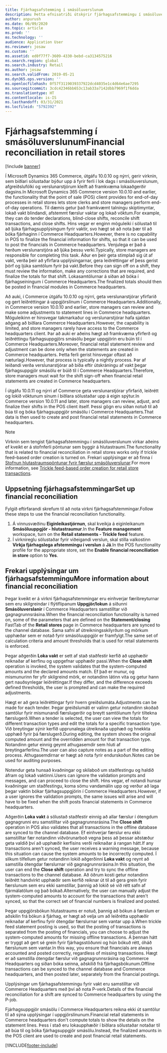 ```yaml
---
title: Fjárhagsafstemming í smásöluverslunum
description: Þetta efnisatriði útskýrir fjárhagsafstemmingu í smásöluverslunum fyrir sölustaði fyrir Microsoft Dynamics 365 Commerce.
author: anpurush
ms.date: 06/09/2020
ms.topic: article
ms.prod: ''
ms.technology: ''
audience: Application User
ms.reviewer: josaw
ms.custom: ''
ms.assetid: ed0f77f7-3609-4330-bebd-ca3134575216
ms.search.region: global
ms.search.industry: Retail
ms.author: josaw
ms.search.validFrom: 2019-05-21
ms.dyn365.ops.version: ''
ms.openlocfilehash: 0f57f3119039337922dcd4035e1c4d64e6ae7295
ms.sourcegitcommit: 3cdc42346bb653c13ab33a7142dbb7969f1f6dda
ms.translationtype: HT
ms.contentlocale: is-IS
ms.lasthandoff: 03/31/2021
ms.locfileid: "5792392"
---
```

# <a name="financial-reconciliation-in-retail-stores"></a><span data-ttu-id="02b79-103">Fjárhagsafstemming í smásöluverslunum</span><span class="sxs-lookup"><span data-stu-id="02b79-103">Financial reconciliation in retail stores</span></span>

[!include [banner](includes/banner.md)]

<span data-ttu-id="02b79-104">Í Microsoft Dynamics 365 Commerce, útgáfu 10.0.10 og nýrri, gerir virknin, sem biðlari sölustaðar býður upp á fyrir ferli í lok dags í smásöluverslunum, afgreiðslufólki og verslunarstjórum kleift að framkvæma lokaaðgerðir dagsins.</span><span class="sxs-lookup"><span data-stu-id="02b79-104">In Microsoft Dynamics 365 Commerce version 10.0.10 and earlier, the functionality that the point of sale (POS) client provides for end-of-day processes in retail stores lets store clerks and store managers perform end-of-day operations.</span></span> <span data-ttu-id="02b79-105">Til dæmis getur það framkvæmt talningu skiptimyntar, lokað vakt blindandi, afstemmt færslur vaktar og lokað vöktum.</span><span class="sxs-lookup"><span data-stu-id="02b79-105">For example, they can do tender declarations, blind-close shifts, reconcile shift transactions, and close shifts.</span></span> <span data-ttu-id="02b79-106">Hins vegar er enginn möguleiki í sölustað til að ljúka fjárhagsupplýsingum fyrir vaktir, svo hægt sé að nota þær til að bóka fjárhaginn í Commerce Headquarters.</span><span class="sxs-lookup"><span data-stu-id="02b79-106">However, there is no capability in POS to finalize the financial information for shifts, so that it can be used to post the financials in Commerce headquarters.</span></span> <span data-ttu-id="02b79-107">Venjulega er það á herðum verslunarstjóra að ljúka þessu verki.</span><span class="sxs-lookup"><span data-stu-id="02b79-107">Typically, store managers are responsible for completing this task.</span></span> <span data-ttu-id="02b79-108">Áður en þeir geta stimplað sig út af vakt, verða þeir að yfirfara upplýsingarnar, gera leiðréttingar ef þess gerist þörf og ljúka samtölum fyrir þá vakt.</span><span class="sxs-lookup"><span data-stu-id="02b79-108">Before they can sign off on a shift, they must review the information, make any corrections that are required, and finalize the totals for that shift.</span></span> <span data-ttu-id="02b79-109">Lokasamtölurnar á síðan að bóka í fjárhagseiningum í Commerce Headquarters.</span><span class="sxs-lookup"><span data-stu-id="02b79-109">The finalized totals should then be posted in financial modules in Commerce headquarters.</span></span>

<span data-ttu-id="02b79-110">Að auki, í Commerce útgáfu 10.0.10 og nýrri, geta verslunarstjórar yfirfarið og gert leiðréttingar á uppgjörslínum í Commerce Headquarters.</span><span class="sxs-lookup"><span data-stu-id="02b79-110">Additionally, in Commerce version 10.0.10 and earlier, store managers can review and make some adjustments to statement lines in Commerce headquarters.</span></span> <span data-ttu-id="02b79-111">Möguleikinn er hinsvegar takmarkaður og verslunarstjórar hafa sjaldan aðgang að biðlara Commerce Headquarters.</span><span class="sxs-lookup"><span data-stu-id="02b79-111">However, the capability is limited, and store managers rarely have access to the Commerce headquarters client.</span></span> <span data-ttu-id="02b79-112">Þar að auki er aðeins hægt að framkvæma yfirferð og leiðréttingu fjárhagsuppgjörs smásölu þegar uppgjörin eru búin til í Commerce Headquarters.</span><span class="sxs-lookup"><span data-stu-id="02b79-112">Moreover, financial retail statement review and adjustment can be done only when the statements are created in Commerce headquarters.</span></span> <span data-ttu-id="02b79-113">Þetta ferli gerist hinsvegar oftast að næturlagi.</span><span class="sxs-lookup"><span data-stu-id="02b79-113">However, that process is typically a nightly process.</span></span> <span data-ttu-id="02b79-114">Þar af leiðandi verða verslunarstjórar að bíða eftir útskráningu af vakt þegar fjárhagsuppgjör smásölu er búið til í Commerce Headquarters.</span><span class="sxs-lookup"><span data-stu-id="02b79-114">Therefore, store managers must wait for the shift sign-off when financial retail statements are created in Commerce headquarters.</span></span>

<span data-ttu-id="02b79-115">Í útgáfu 10.0.11 og nýrri af Commerce geta verslunarstjórar yfirfarið, leiðrétt og lokið vöktunum sínum í biðlara sölustaðar upp á eigin spýtur.</span><span class="sxs-lookup"><span data-stu-id="02b79-115">In Commerce version 10.0.11 and later, store managers can review, adjust, and finalize their shifts in the POS client itself.</span></span> <span data-ttu-id="02b79-116">Þessi gögn eru síðan notuð til að búa til og bóka fjárhagsuppgjör smásölu í Commerce Headquarters.</span><span class="sxs-lookup"><span data-stu-id="02b79-116">That data is then used to create and post financial retail statements in Commerce headquarters.</span></span>

> [!NOTE]
> <span data-ttu-id="02b79-117">Virknin sem tengist fjárhagsafstemmingu í smásöluverslunum virkar aðeins ef kveikt er á stofnferli pöntunar sem byggir á hlutastraumi.</span><span class="sxs-lookup"><span data-stu-id="02b79-117">The functionality that is related to financial reconciliation in retail stores works only if trickle feed–based order creation is turned on.</span></span> <span data-ttu-id="02b79-118">Frekari upplýsingar er að finna í [Stofnun hlutastraumspöntunar fyrir færslur smásöluverslunar](trickle-feed.md).</span><span class="sxs-lookup"><span data-stu-id="02b79-118">For more information, see [Trickle feed-based order creation for retail store transactions](trickle-feed.md).</span></span>

## <a name="set-up-financial-reconciliation"></a><span data-ttu-id="02b79-119">Uppsetning fjárhagsafstemmingar</span><span class="sxs-lookup"><span data-stu-id="02b79-119">Set up financial reconciliation</span></span>

<span data-ttu-id="02b79-120">Fylgið eftirfarandi skrefum til að nota virkni fjárhagsafstemmingar.</span><span class="sxs-lookup"><span data-stu-id="02b79-120">Follow these steps to use the financial reconciliation functionality.</span></span>

1. <span data-ttu-id="02b79-121">Á vinnusvæðinu **Eiginleikastjórnun**, skal kveikja á eiginleikanum **Smásöluuppgjör - hlutastraumur**.</span><span class="sxs-lookup"><span data-stu-id="02b79-121">In the **Feature management** workspace, turn on the **Retail statements - Trickle feed** feature.</span></span>
1. <span data-ttu-id="02b79-122">Í virknireglu sölustaðar fyrir viðeigandi verslun, skal stilla valkostinn **Virkja fjárhagslega afstemmingu í verslun** á **Já**.</span><span class="sxs-lookup"><span data-stu-id="02b79-122">In the POS functionality profile for the appropriate store, set the **Enable financial reconciliation in store** option to **Yes**.</span></span>

## <a name="more-information-about-financial-reconciliation"></a><span data-ttu-id="02b79-123">Frekari upplýsingar um fjárhagsafstemmingu</span><span class="sxs-lookup"><span data-stu-id="02b79-123">More information about financial reconciliation</span></span>

<span data-ttu-id="02b79-124">Þegar kveikt er á virkni fjárhagsafstemmingar eru einhverjar færibreyturnar sem eru skilgreindar í flýtiflipanum **Uppgjör/lokun** á síðunni **Smásöluverslanir** í Commerce Headquarters samstilltar við gagnagrunnsrásina.</span><span class="sxs-lookup"><span data-stu-id="02b79-124">When the financial reconciliation functionality is turned on, some of the parameters that are defined on the **Statement/closing** FastTab of the **Retail stores** page in Commerce headquarters are synced to the channel database.</span></span> <span data-ttu-id="02b79-125">Sama safni af útreikningsskilyrðum og mörkum upphæðar sem er notað fyrir smásöluuppgjör er framfylgt.</span><span class="sxs-lookup"><span data-stu-id="02b79-125">The same set of calculation criteria and amount thresholds that is used for retail statements is enforced.</span></span>

<span data-ttu-id="02b79-126">Þegar aðgerðin **Loka vakt** er sett af stað staðfestir kerfið að upphæðir reiknaðar af kerfinu og uppgefnar upphæðir passi.</span><span class="sxs-lookup"><span data-stu-id="02b79-126">When the **Close shift** operation is invoked, the system validates that the system-computed amounts and the declared amounts match.</span></span> <span data-ttu-id="02b79-127">Ef það er munur, og mismunurinn fer yfir skilgreind mörk, er notandinn látinn vita og getur hann gert nauðsynlegar leiðréttingar.</span><span class="sxs-lookup"><span data-stu-id="02b79-127">If they differ, and the difference exceeds defined thresholds, the user is prompted and can make the required adjustments.</span></span>

<span data-ttu-id="02b79-128">Hægt er að gera leiðréttingar fyrir hvern greiðslumáta.</span><span class="sxs-lookup"><span data-stu-id="02b79-128">Adjustments can be made for each tender.</span></span> <span data-ttu-id="02b79-129">Þegar greiðslumáti er valinn getur notandinn skoðað samtölur fyrir mismunandi færslugerðir og breytt samtölunum fyrir tiltekna færslugerð.</span><span class="sxs-lookup"><span data-stu-id="02b79-129">When a tender is selected, the user can view the totals for different transaction types and edit the totals for a specific transaction type.</span></span> <span data-ttu-id="02b79-130">Við breytingar sýnir kerfið upprunalega útreiknaða upphæð og hnekkta upphæð fyrir þá færslugerð.</span><span class="sxs-lookup"><span data-stu-id="02b79-130">During editing, the system shows the original computed amount and the overridden amount for that transaction type.</span></span> <span data-ttu-id="02b79-131">Notandinn getur einnig geymt athugasemdir sem hluti af breytingarferlinu.</span><span class="sxs-lookup"><span data-stu-id="02b79-131">The user can also capture notes as a part of the editing process.</span></span> <span data-ttu-id="02b79-132">Athugasemdirnar er hægt að nota fyrir endurskoðun.</span><span class="sxs-lookup"><span data-stu-id="02b79-132">Notes can be used for auditing purposes.</span></span>

<span data-ttu-id="02b79-133">Notendur geta hunsað kvaðningar og skilaboð um staðfestingu og haldið áfram og lokað vaktinni.</span><span class="sxs-lookup"><span data-stu-id="02b79-133">Users can ignore the validation prompts and messages, and can proceed to close the shift.</span></span> <span data-ttu-id="02b79-134">Hins vegar, ef notandi hunsar kvaðningar um staðfestingu, koma sömu vandamálin upp og verður að laga þegar vaktin bókar fjárhagsuppgjörin í Commerce Headquarters.</span><span class="sxs-lookup"><span data-stu-id="02b79-134">However, if a user ignores the validation prompts, the same issues will arise and will have to be fixed when the shift posts financial statements in Commerce headquarters.</span></span>

<span data-ttu-id="02b79-135">Aðgerðin **Loka vakt** á sölustað staðfestir einnig að allar færslur í ótengdum gagnagrunni eru samstilltar við gagnagrunnsrásina.</span><span class="sxs-lookup"><span data-stu-id="02b79-135">The **Close shift** operation in POS also validates that all transactions in the offline database are synced to the channel database.</span></span> <span data-ttu-id="02b79-136">Ef einhverjar færslur eru ekki samstilltar fær notandinn viðvörunarboð vegna þess að þessar aðstæður geta valdið því að upphæðir kerfisins verði reiknaðar á rangan hátt.</span><span class="sxs-lookup"><span data-stu-id="02b79-136">If any transactions aren't synced, the user receives a warning message, because this situation can cause the system amounts to be incorrectly computed.</span></span> <span data-ttu-id="02b79-137">Í slíkum tilfellum getur notandinn lokið aðgerðinni **Loka vakt** og reynt að samstilla ótengdar færslurnar við gagnagrunnsrásina.</span><span class="sxs-lookup"><span data-stu-id="02b79-137">In this situation, the user can end the **Close shift** operation and try to sync the offline transactions to the channel database.</span></span> <span data-ttu-id="02b79-138">Að öðrum kosti getur notandinn leiðrétt handvirkt upphæðir sem kerfið reiknar út til að gera grein fyrir færslunum sem eru ekki samstillar, þannig að lokið sé við rétt safn af fjármálatölum og það bókað.</span><span class="sxs-lookup"><span data-stu-id="02b79-138">Alternatively, the user can manually adjust the system-computed amounts to account for the transactions that aren't synced, so that the correct set of financial numbers is finalized and posted.</span></span> 

<span data-ttu-id="02b79-139">Þegar uppgjörsbókun hlutastraums er notuð, þannig að bókun á færslum er aðskilin frá bókun á fjárhag, er hægt að velja um að leiðrétta upphæðir reiknaðar af kerfinu fyrir ótengdar færslurnar sem vantar upp á.</span><span class="sxs-lookup"><span data-stu-id="02b79-139">When trickle feed statement posting is used, so that the posting of transactions is separated from the posting of financials, you can choose to adjust the system-computed amounts for missing offline transactions.</span></span> <span data-ttu-id="02b79-140">Á þennan hátt er tryggt að gert sé grein fyrir fjárhagsstöðunni og hún bókuð rétt, óháð færslunum sem vantar.</span><span class="sxs-lookup"><span data-stu-id="02b79-140">In this way, you ensure that financials are always accounted and posted correctly, regardless of missing transactions.</span></span> <span data-ttu-id="02b79-141">Hægt er að samstilla ótengdar færslur við gagnagrunnsrásina og Commerce Headquarters og síðan bóka seinna, aðskilið frá fjárhagsbókunum.</span><span class="sxs-lookup"><span data-stu-id="02b79-141">Offline transactions can be synced to the channel database and Commerce headquarters, and then posted later, separately from the financial postings.</span></span>

<span data-ttu-id="02b79-142">Upplýsingar um fjárhagsafstemmingu fyrir vakt eru samstilltar við Commerce Headquarters með því að nota P-verk.</span><span class="sxs-lookup"><span data-stu-id="02b79-142">Details of the financial reconciliation for a shift are synced to Commerce headquarters by using the P-job.</span></span>

<span data-ttu-id="02b79-143">Fjárhagsuppgjör smásölu í Commerce Headquarters reikna ekki út samtölur til að sýna upplýsingar í uppgjörslínunum.</span><span class="sxs-lookup"><span data-stu-id="02b79-143">Financial retail statements in Commerce headquarters don't compute totals to show the details on the statement lines.</span></span> <span data-ttu-id="02b79-144">Þess í stað eru lokaupphæðir í biðlara sölustaðar notaðar til að búa til og bóka fjárhagsuppgjör smásölu.</span><span class="sxs-lookup"><span data-stu-id="02b79-144">Instead, the finalized amounts in the POS client are used to create and post financial retail statements.</span></span>


[!INCLUDE[footer-include](../includes/footer-banner.md)]